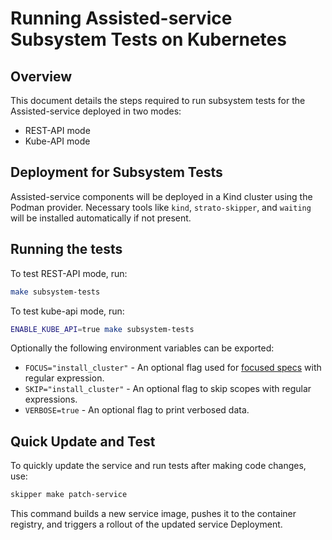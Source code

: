 # Running Assisted-service Subsystem Tests on Kubernetes

## Overview

This document details the steps required to run subsystem tests for the Assisted-service deployed in two modes:
- REST-API mode
- Kube-API mode

## Deployment for Subsystem Tests

Assisted-service components will be deployed in a Kind cluster using the Podman provider. Necessary tools like `kind`, `strato-skipper`, and `waiting` will be installed automatically if not present.

## Running the tests

To test REST-API mode, run:

```bash
make subsystem-tests
```

To test kube-api mode, run:

```bash
ENABLE_KUBE_API=true make subsystem-tests
```

Optionally the following environment variables can be exported:

* `FOCUS="install_cluster"` - An optional flag used for [focused specs](https://onsi.github.io/ginkgo/#focused-specs) with regular expression.
* `SKIP="install_cluster"` - An optional flag to skip scopes with regular expressions.
* `VERBOSE=true` - An optional flag to print verbosed data.

## Quick Update and Test
To quickly update the service and run tests after making code changes, use:

```bash
skipper make patch-service
```

This command builds a new service image, pushes it to the container registry, and triggers a rollout of the updated service Deployment.
